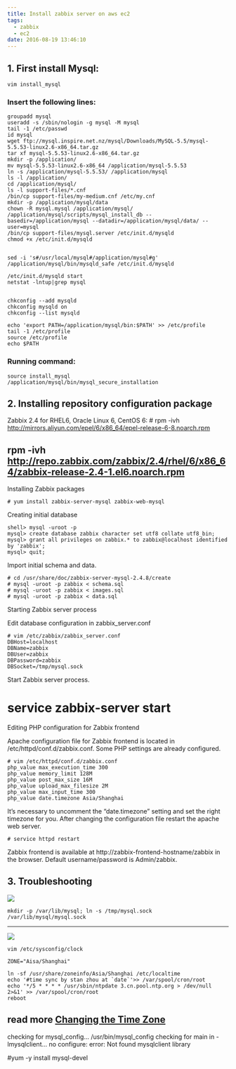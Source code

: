```yaml
---
title: Install zabbix server on aws ec2
tags: 
  - zabbix
  - ec2
date: 2016-08-19 13:46:10
---
```


## 1. First install Mysql: ##

    vim install_mysql

### Insert the following lines: ###

    groupadd mysql
    useradd -s /sbin/nologin -g mysql -M mysql
    tail -1 /etc/passwd
    id mysql
    wget ftp://mysql.inspire.net.nz/mysql/Downloads/MySQL-5.5/mysql-5.5.53-linux2.6-x86_64.tar.gz    
    tar xf mysql-5.5.53-linux2.6-x86_64.tar.gz
    mkdir -p /application/
    mv mysql-5.5.53-linux2.6-x86_64 /application/mysql-5.5.53
    ln -s /application/mysql-5.5.53/ /application/mysql
    ls -l /application/
    cd /application/mysql/
    ls -l support-files/*.cnf
    /bin/cp support-files/my-medium.cnf /etc/my.cnf
    mkdir -p /application/mysql/data
    chown -R mysql.mysql /application/mysql/
    /application/mysql/scripts/mysql_install_db --basedir=/application/mysql --datadir=/application/mysql/data/ --user=mysql
    /bin/cp support-files/mysql.server /etc/init.d/mysqld
    chmod +x /etc/init.d/mysqld
    
    
    sed -i 's#/usr/local/mysql#/application/mysql#g' /application/mysql/bin/mysqld_safe /etc/init.d/mysqld
    
    /etc/init.d/mysqld start
    netstat -lntup|grep mysql
    
    
    chkconfig --add mysqld
    chkconfig mysqld on
    chkconfig --list mysqld
    
    echo 'export PATH=/application/mysql/bin:$PATH' >> /etc/profile
    tail -1 /etc/profile
    source /etc/profile
    echo $PATH

### Running command: ###

    source install_mysql
    /application/mysql/bin/mysql_secure_installation
    
    
## 2. Installing repository configuration package ##
Zabbix 2.4 for RHEL6, Oracle Linux 6, CentOS 6:
    #  rpm -ivh http://mirrors.aliyun.com/epel/6/x86_64/epel-release-6-8.noarch.rpm
   ##  rpm -ivh http://repo.zabbix.com/zabbix/2.4/rhel/6/x86_64/zabbix-release-2.4-1.el6.noarch.rpm

Installing Zabbix packages

    # yum install zabbix-server-mysql zabbix-web-mysql

Creating initial database

    shell> mysql -uroot -p
    mysql> create database zabbix character set utf8 collate utf8_bin;
    mysql> grant all privileges on zabbix.* to zabbix@localhost identified by 'zabbix';
    mysql> quit;
    
Import initial schema and data.

    # cd /usr/share/doc/zabbix-server-mysql-2.4.8/create
    # mysql -uroot -p zabbix < schema.sql
    # mysql -uroot -p zabbix < images.sql
    # mysql -uroot -p zabbix < data.sql

Starting Zabbix server process

Edit database configuration in zabbix_server.conf

    # vim /etc/zabbix/zabbix_server.conf
    DBHost=localhost
    DBName=zabbix
    DBUser=zabbix
    DBPassword=zabbix
    DBSocket=/tmp/mysql.sock

Start Zabbix server process.

# service zabbix-server start

Editing PHP configuration for Zabbix frontend

Apache configuration file for Zabbix frontend is located in /etc/httpd/conf.d/zabbix.conf. Some PHP settings are already configured.

    # vim /etc/httpd/conf.d/zabbix.conf
    php_value max_execution_time 300
    php_value memory_limit 128M
    php_value post_max_size 16M
    php_value upload_max_filesize 2M
    php_value max_input_time 300
    php_value date.timezone Asia/Shanghai

It’s necessary to uncomment the “date.timezone” setting and set the right timezone for you. After changing the configuration file restart the apache web server.

    # service httpd restart
    
Zabbix frontend is available at http://zabbix-frontend-hostname/zabbix in the browser. Default username/password is Admin/zabbix.

## 3. Troubleshooting ##
![](http://obsavus1p.bkt.clouddn.com/error02.PNG)

`mkdir -p /var/lib/mysql;
ln -s /tmp/mysql.sock /var/lib/mysql/mysql.sock`

----------

![](http://obsavus1p.bkt.clouddn.com/error03.PNG)
```shell
vim /etc/sysconfig/clock

ZONE="Aisa/Shanghai"

ln -sf /usr/share/zoneinfo/Asia/Shanghai /etc/localtime
echo '#time sync by stan zhou at `date`'>> /var/spool/cron/root
echo '*/5 * * * * /usr/sbin/ntpdate 3.cn.pool.ntp.org > /dev/null 2>&1' >> /var/spool/cron/root
reboot
```

read more [Changing the Time Zone](http://docs.aws.amazon.com/AWSEC2/latest/UserGuide/set-time.html)
----------
checking for mysql_config... /usr/bin/mysql_config
checking for main in -lmysqlclient... no
configure: error: Not found mysqlclient library

#yum -y install mysql-devel
